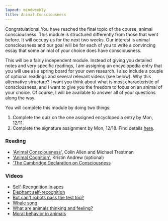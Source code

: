 ```yaml
---
layout: mindweekly
title: Animal Consciousness
---
```


Congratulations! You have reached the final topic of the course, animal consciousness. This module is structured differently from those that went before. It will occupy us for the next two weeks. Our interest is animal consciousness and our goal will be for each of you to write a convincing essay that some animal of your choice does have consciousness. 

This will be a fairly independent module. Instead of giving you detailed notes and very specific readings, I am assigning an encyclopedia entry that you will use as a spring board for your own research. I also include a couple of optional readings and several relevant videos (see below). Why this alternative structure? I want you think about what is most characteristic of consciousness, and I want to give you the freedom to focus on an animal of your choice. Of course, I will be available to answer all of your questions along the way. 

You will complete this module by doing two things: 

1. Complete the quiz on the one assigned encyclopedia entry by Mon, 12/11. 
2. Complete the signature assignment by Mon, 12/18. Find details [here](sig).


### Reading
+ ['Animal Consciousness',](https://plato.stanford.edu/entries/consciousness-animal/) Colin Allen and Michael Trestman
+ ['Animal Cognition',](https://plato.stanford.edu/entries/cognition-animal/) Kristin Andrew (optional)
+ ['The Cambridge Declaration on Consciousness](http://fcmconference.org/img/CambridgeDeclarationOnConsciousness.pdf)

### Videos
+ [Self-Recognition in apes](https://www.youtube.com/watch?v=vJFo3trMuD8)
+ [Elephant self-recognition](https://www.youtube.com/watch?v=0_qie0HRTdQ)
+ [But can't robots pass the test too?](https://www.youtube.com/watch?v=jx6kg0ZfhAI)
+ [Whale song](https://www.youtube.com/watch?v=WabT1L-nN-E)
+ [What are animals thinking and feeling?](https://www.youtube.com/watch?v=y9KeyKVuLHU)
+ [Moral behavior in animals](https://www.youtube.com/watch?v=GcJxRqTs5nk)







